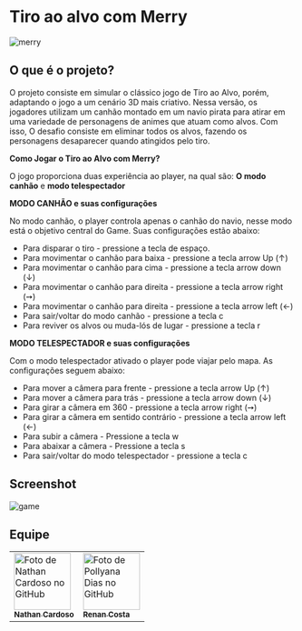 # Tiro ao alvo com Merry 

![merry](https://github.com/Nathan-cardoso/Tiro-ao-alvo/assets/100364030/a93740df-c1af-4fb8-a5ab-23dc5ccf8d22)

## O que é o projeto? 

O projeto consiste em simular o clássico jogo de Tiro ao Alvo, porém, adaptando o jogo a um cenário 3D mais criativo. Nessa versão, os jogadores utilizam um canhão montado em um navio pirata para atirar em uma variedade de personagens de animes que atuam como alvos. Com isso, O desafio consiste em eliminar todos os alvos, fazendo os personagens desaparecer quando atingidos pelo tiro.

**Como Jogar o Tiro ao Alvo com Merry?**

O jogo proporciona duas experiência ao player, na qual são: **O modo canhão** e **modo telespectador**

**MODO CANHÃO e suas configurações**

 No modo canhão, o player controla apenas o canhão do navio, nesse modo está o objetivo central do Game. Suas configurações estão abaixo:

* Para disparar o tiro  - pressione a tecla de espaço.
* Para movimentar o canhão para baixa - pressione  a tecla arrow Up (↑)
* Para movimentar o canhão para cima - pressione a tecla arrow down (↓)
* Para movimentar o canhão para direita - pressione a tecla arrow right (➙)
* Para movimentar o canhão para direita - pressione a tecla arrow left (←)
* Para sair/voltar do modo canhão - pressione a tecla c
* Para reviver os alvos ou muda-lós de lugar - pressione a tecla r

**MODO TELESPECTADOR e suas configurações**

Com o modo telespectador ativado o player pode viajar pelo mapa. As configurações seguem abaixo:

* Para mover a câmera para frente - pressione  a tecla arrow Up (↑)
* Para mover a câmera para trás - pressione a tecla arrow down (↓)
* Para girar a câmera em 360 - pressione a tecla arrow right (➙)
* Para girar a câmera em sentido contrário - pressione a tecla arrow left (←)
* Para subir a câmera - Pressione a tecla w
* Para abaixar a câmera - Pressione a tecla s
* Para sair/voltar do modo telespectador - pressione a tecla c

## Screenshot

![game](https://github.com/Nathan-cardoso/Tiro-ao-alvo/assets/100364030/12327dda-1028-4625-9f65-57a33224a249)


##  Equipe
<table align="center">
  <tr>
    <td>
      <a href="https://github.com/Nathan-cardoso">
        <img src="https://avatars.githubusercontent.com/u/100364030?v=4" width="100px;" alt="Foto de Nathan Cardoso no GitHub"/><br>
        <sub>
          <b>Nathan Cardoso</b>
        </sub>
      </a>
    </td>
    <td>
      <a href="https://github.com/RenanCosta2">
        <img src="https://avatars.githubusercontent.com/u/105220100?v=4" width="100px;" alt="Foto de Pollyana Dias no GitHub"/><br>
        <sub>
          <b>Renan Costa
        </b>
        </sub>
      </a>
    </td>
  </tr>
</table> 
